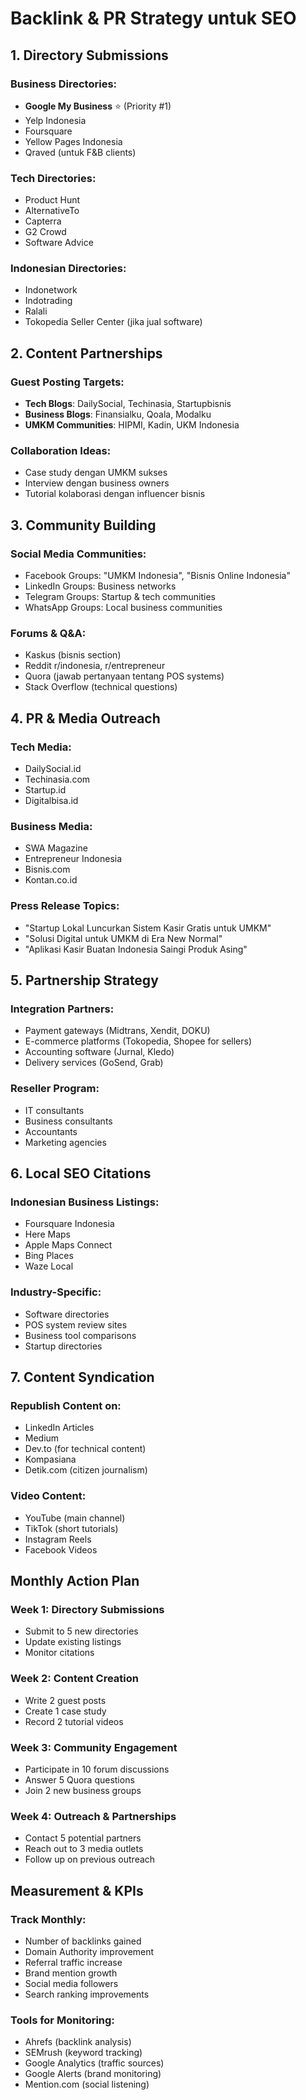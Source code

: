 # Backlink & PR Strategy untuk SEO

## 1. Directory Submissions

### Business Directories:
- **Google My Business** ⭐ (Priority #1)
- Yelp Indonesia
- Foursquare
- Yellow Pages Indonesia
- Qraved (untuk F&B clients)

### Tech Directories:
- Product Hunt
- AlternativeTo
- Capterra
- G2 Crowd
- Software Advice

### Indonesian Directories:
- Indonetwork
- Indotrading
- Ralali
- Tokopedia Seller Center (jika jual software)

## 2. Content Partnerships

### Guest Posting Targets:
- **Tech Blogs**: DailySocial, Techinasia, Startupbisnis
- **Business Blogs**: Finansialku, Qoala, Modalku
- **UMKM Communities**: HIPMI, Kadin, UKM Indonesia

### Collaboration Ideas:
- Case study dengan UMKM sukses
- Interview dengan business owners
- Tutorial kolaborasi dengan influencer bisnis

## 3. Community Building

### Social Media Communities:
- Facebook Groups: "UMKM Indonesia", "Bisnis Online Indonesia"
- LinkedIn Groups: Business networks
- Telegram Groups: Startup & tech communities
- WhatsApp Groups: Local business communities

### Forums & Q&A:
- Kaskus (bisnis section)
- Reddit r/indonesia, r/entrepreneur
- Quora (jawab pertanyaan tentang POS systems)
- Stack Overflow (technical questions)

## 4. PR & Media Outreach

### Tech Media:
- DailySocial.id
- Techinasia.com
- Startup.id
- Digitalbisa.id

### Business Media:
- SWA Magazine
- Entrepreneur Indonesia
- Bisnis.com
- Kontan.co.id

### Press Release Topics:
- "Startup Lokal Luncurkan Sistem Kasir Gratis untuk UMKM"
- "Solusi Digital untuk UMKM di Era New Normal"
- "Aplikasi Kasir Buatan Indonesia Saingi Produk Asing"

## 5. Partnership Strategy

### Integration Partners:
- Payment gateways (Midtrans, Xendit, DOKU)
- E-commerce platforms (Tokopedia, Shopee for sellers)
- Accounting software (Jurnal, Kledo)
- Delivery services (GoSend, Grab)

### Reseller Program:
- IT consultants
- Business consultants
- Accountants
- Marketing agencies

## 6. Local SEO Citations

### Indonesian Business Listings:
- Foursquare Indonesia
- Here Maps
- Apple Maps Connect
- Bing Places
- Waze Local

### Industry-Specific:
- Software directories
- POS system review sites
- Business tool comparisons
- Startup directories

## 7. Content Syndication

### Republish Content on:
- LinkedIn Articles
- Medium
- Dev.to (for technical content)
- Kompasiana
- Detik.com (citizen journalism)

### Video Content:
- YouTube (main channel)
- TikTok (short tutorials)
- Instagram Reels
- Facebook Videos

## Monthly Action Plan

### Week 1: Directory Submissions
- Submit to 5 new directories
- Update existing listings
- Monitor citations

### Week 2: Content Creation
- Write 2 guest posts
- Create 1 case study
- Record 2 tutorial videos

### Week 3: Community Engagement
- Participate in 10 forum discussions
- Answer 5 Quora questions
- Join 2 new business groups

### Week 4: Outreach & Partnerships
- Contact 5 potential partners
- Reach out to 3 media outlets
- Follow up on previous outreach

## Measurement & KPIs

### Track Monthly:
- Number of backlinks gained
- Domain Authority improvement
- Referral traffic increase
- Brand mention growth
- Social media followers
- Search ranking improvements

### Tools for Monitoring:
- Ahrefs (backlink analysis)
- SEMrush (keyword tracking)
- Google Analytics (traffic sources)
- Google Alerts (brand monitoring)
- Mention.com (social listening)
